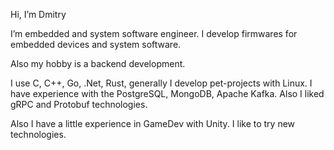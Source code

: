Hi, I’m Dmitry

I’m embedded and system software engineer. I develop firmwares for embedded devices and system software.

Also my hobby is a backend development. 

I use C, C++, Go, .Net, Rust, generally I develop pet-projects with Linux.
I have experience with the PostgreSQL, MongoDB, Apache Kafka. Also I liked gRPC and Protobuf technologies.

Also I have a little experience in GameDev with Unity.
I like to try new technologies. 

